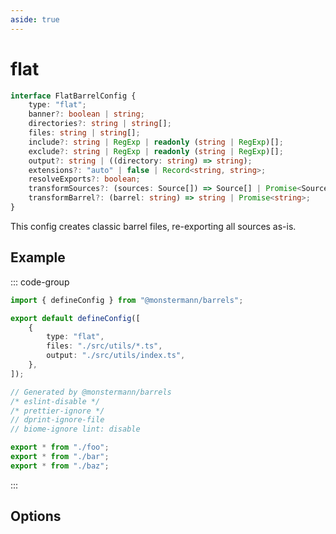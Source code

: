 ```yaml
---
aside: true
---
```


# flat

```ts
interface FlatBarrelConfig {
    type: "flat";
    banner?: boolean | string;
    directories?: string | string[];
    files: string | string[];
    include?: string | RegExp | readonly (string | RegExp)[];
    exclude?: string | RegExp | readonly (string | RegExp)[];
    output?: string | ((directory: string) => string);
    extensions?: "auto" | false | Record<string, string>;
    resolveExports?: boolean;
    transformSources?: (sources: Source[]) => Source[] | Promise<Source[]>;
    transformBarrel?: (barrel: string) => string | Promise<string>;
}
```

This config creates classic barrel files, re-exporting all sources as-is.

## Example

::: code-group

```ts [barrels.config.ts]
import { defineConfig } from "@monstermann/barrels";

export default defineConfig([
    {
        type: "flat",
        files: "./src/utils/*.ts",
        output: "./src/utils/index.ts",
    },
]);
```

```ts [src/utils/index.ts]
// Generated by @monstermann/barrels
/* eslint-disable */
/* prettier-ignore */
// dprint-ignore-file
// biome-ignore lint: disable

export * from "./foo";
export * from "./bar";
export * from "./baz";
```

:::

## Options

<!--@include: ./options.md-->
